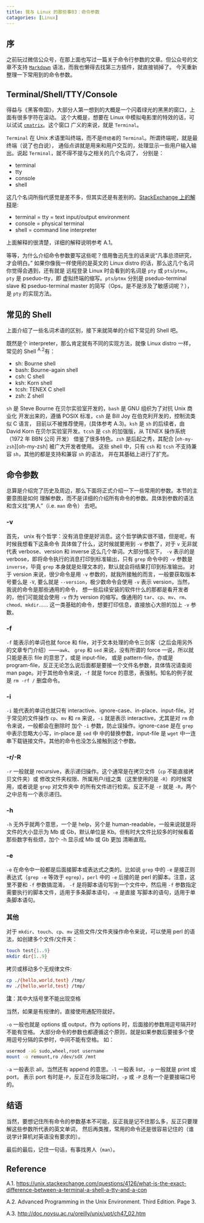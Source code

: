 ```yaml
---
title: 我与 Linux 的那些事03：命令参数
catagories: [Linux]
---
```


## 序

之前玩过微信公众号，在那上面也写过一篇关于命令行参数的文章。但公众号的文章不支持
[`Markdown`][markdown] 语法，而我也懒得去找第三方插件，就直接销掉了。
今天重新整理一下常用到的命令参数。


## Terminal/Shell/TTY/Console

得益与《黑客帝国》，大部分人第一想到的大概是一个闪着绿光的黑黑的窗口，上面有很多字符在滚动。
这个大概是，想要在 Linux 中模拟电影里的特效的话，可以试试 [`cmatrix`][cmatrix]。这个窗口
广义的来说，就是 `Terminal`。

`Terminal` 在 Unix 术语里叫终端，而不是`终结者`的 `Terminal`。所谓终端呢，就是最终端（说了也白说），
通俗点讲就是用来和用户交互的，处理显示一些用户输入输出。说起 `Terminal`，就不得不提与之相关的几个名词了，
分别是：

- terminal
- tty
- console
- shell

这几个名词所指代感觉是差不多，但其实还是有差别的。[StackExchange 上的解释][a.1]是:

- terminal = tty = text input/output environment
- console = physical terminal
- shell = command line interpreter

上面解释的很清楚，详细的解释说明参考 A.1。

等等，为什么介绍命令参数要写这些呢？借用鲁迅先生的话来说“凡事总须研究，才会明白。”
如果你像我一样使用的是英文的 Linux distro 的话，那么这几个名词你觉得会遇到，还有就是
远程登录 Linux 时会看到的名词是 `pty` 或 `pts`/`ptmx`。`pty` 是 pseduo-tty，即
虚拟终端的缩写。`pts`/`ptmx` 分别是 pseduo-terminal slave 和 pseduo-terminal master
的简写（Ops，是不是涉及了敏感词呢？），是 `pty` 的实现方法。


## 常见的 Shell

上面介绍了一些名词术语的区别，接下来就简单的介绍下常见的 Shell 吧。

既然是个 interpreter，那么肯定就有不同的实现方法，就像 Linux distro 一样，
常见的 Shell <sup>A.2</sup>有：

- sh: Bourne shell
- bash: Bourne-again shell
- csh: C shell
- ksh: Korn shell
- tcsh: TENEX C shell
- zsh: Z shell

`sh` 是 Steve Bourne 在贝尔实验室开发的，`bash` 是 GNU 组织为了对抗 Unix 商业化
开发出来的，遵循 POSIX 标准，`csh` 是 Bill Joy 在伯克利开发的，控制流类似 C 语言，
目前以不被推荐使用，(具体参考 A.3)。`ksh` 是 `sh` 的后续者，由 David Korn
在贝尔实验室开发。`tcsh` 是 `csh` 的加强版，从 TENEX 操作系统（1972 年 BBN 公司 开发）
借鉴了很多特色。`zsh` 是后起之秀，其配合 [`oh-my-zsh`][oh-my-zsh] 被广大开发者使用。
这些 shell 中，只有 `csh` 和 `tcsh` 不支持兼容 `sh`，其他的都是支持和兼容 `sh` 的语法，
并在其基础上进行了扩充。


## 命令参数

总算是介绍完了历史及周边，那么下面将正式介绍一下一些常用的参数。本节的主要意图是如何
理解参数，而不是详细的介绍所有命令的参数。具体到参数的语法和含义找“男人”（i.e. `man` 命令）
去吧。

### -v

首先， unix 有个哲学：没有消息便是好消息。这个哲学确实很不错，但是呢，有时候我想看下这条命令
具体做了什么，这时候就要用到 `-v` 参数了，对于 `v` 无非就代表 verbose、version 和 inverse
这么几个单词。大部分情况下， `-v` 表示的是 verbose，即将命令执行的消息打印到标准输出，只有 `grep`
命令中的 `-v` 参数是 `inverse`，毕竟 `grep` 本身就是处理文本的，默认就会将结果打印到标准输出。
对于 version 来说，很少命令是用 `-v` 参数的，就我所接触的而言，一般要获取版本号要么是 `-V`,
要么就是 `--version`，极少数命令会使用 `-v` 表示 version，当然，我说的命令是那些通用的命令，
想一些后续安装的软件什么的那都是看开发者的，他们可能就会使用 `-v` 作为 version 的缩写。像通用的
`tar`、`cp`、`mv`、`rm`、`chmod`、`mkdir`…… 这一类基础的命令，想要打印信息，直接放心大胆的加上
`-v` 参数。

### -f

`-f` 能表示的单词也就 force 和 file，对于文本处理的命令三剑客（之后会用另外的文章专门介绍）——`awk`、
`grep` 和 `sed` 来说，没有所谓的 force 一说，所以就只能是表示 file 的意思了，或是 input-file，
或是 pattern-file，亦或是 program-file，反正无论怎么说后面都是要接一个文件名参数，具体情况请查阅
man page。对于其他命令来说，`-f` 就是 force 的意思，表强制。知名的例子就是 `rm -rf /` 删盘命令。

### -i

`-i` 能代表的单词也就只有 interactive、ignore-case、in-place、input-file。对于常见的文件操作
`cp`、`mv` 和 `rm` 来说，`-i` 就是表示 interactive，尤其是对 `rm` 命令来说，一般都会在删除时
加个 `-i` 参数，防止误操作。ignore-case 是在 `grep` 中表示忽略大小写，in-place 是 `sed` 中
中的替换参数，input-file 是 `wget` 中一连串下载链接文件。其他的命令也没怎么接触到这个参数。

### -r/-R

`-r` 一般就是 recursive，表示递归操作。这个通常是在拷贝文件（`cp` 不能直接拷贝文件夹）或
修改文件夹权限、所属用户/组之类（这里使用的是 `-R`）的时候常用，或者说是 `grep` 对文件夹中
的所有文件进行检索。反正不是 `-r` 就是 `-R`，两个之中总有一个表示递归。

### -h

`-h` 无外乎就两个意思，一个是 help，另个是 human-readable，一般来说就是将文件的大小显示为 Mb
或 Gb，默认单位是 Kb。但有时大文件比较多的时候看着那些数字有些烦，加个 -h 显示成 Mb 或 Gb 更加
清晰直观。

### -e

`-e` 在命令中一般都是后面接脚本或表达式之类的。比如说 `grep` 中的 `-e` 是接正则表达式（`grep -e`
等效于 `egrep`），`perl` 中的 `-e` 后接的是 perl 的脚本。注意，这里不要和 `-f` 参数搞混淆， `-f`
是将脚本语句写到一个文件中，然后用 `-f` 参数指定需要执行的脚本文件，适用于多条脚本语句，`-e` 是直接
写脚本的语句，适用于单条脚本语句。

### 其他

对于 `mkdir`、`touch`、`cp`、`mv` 这些文件/文件夹操作命令来说，可以使用 perl 的语法，如创建多个文件/文件夹：

```bash
touch test{1..9}
mkdir dir{1..9}
```
拷贝或移动多个无规律文件:

```bash
cp ./{hello,world,test} /tmp/
mv ./{hello,world,test} /tmp/
```
**注**：其中大括号里不能出现空格

当然，如果是有规律的，直接使用通配符就好。

`-o` 一般也就是 options 或 output，作为 options 时，后面接的参数用逗号隔开时不能有空格。
大部分命令的参数也都遵循这个原则，就是如果参数后要接多个使用逗号分隔的实参时，中间不能有空格。
如：

```bash
usermod -aG sudo,wheel,root username
mount -o remount,ro /dev/sdX /mnt
```

`-a` 一般表示 all，当然还有 append 的意思。`-l` 一般表 list，`-p` 一般就是 print 或 port，
表示 port 有时是`-P`，反正在涉及端口时，`-p` 或 `-P` 总有一个是要接端口号的。

## 结语

当然，要想记住所有命令的参数基本不可能，反正我是记不住那么多，反正只要理解这些参数所代表的英文单词，
然后再类推，常用的命令还是很容易记住的（谁说学计算机对英语没有要求的）。

最后的最后，记住一句话，有事找男人（`man`）。


## Reference

A.1. https://unix.stackexchange.com/questions/4126/what-is-the-exact-difference-between-a-terminal-a-shell-a-tty-and-a-con

A.2. Advanced Programming in the Unix Environment. Third Edition. Page 3.

A.3. http://doc.novsu.ac.ru/oreilly/unix/upt/ch47_02.htm


[markdown]: https://markdown.com.cn/basic-syntax/
[cmatrix]: https://github.com/abishekvashok/cmatrix
[a.1]: https://unix.stackexchange.com/questions/4126/what-is-the-exact-difference-between-a-terminal-a-shell-a-tty-and-a-con
